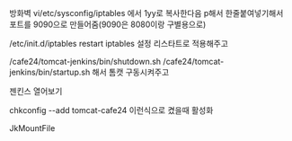 방화벽 vi/etc/sysconfig/iptables 에서 
1yy로 복사한다음 p해서 한줄붙여넣기해서 포트를 9090으로 만들어줌(9090은 8080이랑 구별용으로)

/etc/init.d/iptables restart iptables 설정 리스타트로 적용해주고

/cafe24/tomcat-jenkins/bin/shutdown.sh
/cafe24/tomcat-jenkins/bin/startup.sh 해서 톰캣 구동시켜주고

젠킨스 열어보기

chkconfig --add tomcat-cafe24 이런식으로 켰을때 활성화

JkMountFile
